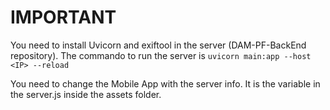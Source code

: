 # IMPORTANT
You need to install Uvicorn and exiftool in the server (DAM-PF-BackEnd repository).
The commando to run the server is `uvicorn main:app --host <IP> --reload`

You need to change the Mobile App with the server info. It is the variable in the server.js inside the assets folder.
